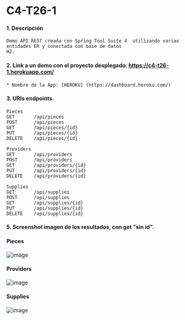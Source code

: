 # C4-T26-1

#### 1. Descripción
```
Demo API REST creada con Spring Tool Suite 4  utilizando varias entidades ER y conectada con base de datos 
H2.
```

#### 2. Link a un demo con el proyecto desplegado: https://c4-t26-1.herokuapp.com/

```
* Nombre de la App: [HEROKU] (https://dashboard.heroku.com/)
```
#### 3. URIs endpoints.
```
Pieces
GET       /api/pieces
POST      /api/pieces
GET       /api/pieces/{id}
PUT       /api/pieces/{id}
DELETE    /api/pieces/{id}

Providers
GET       /api/providers
POST      /api/providers
GET       /api/providers/{id}
PUT       /api/providers/{id}
DELETE    /api/providers/{id}

Supplies
GET       /api/supplies
POST      /api/supplies
GET       /api/supplies/{id}
PUT       /api/supplies/{id}
DELETE    /api/supplies/{id}
```

#### 5. Screenshot imagen de los resultados, con get "sin id".

#### Pieces
![image](https://user-images.githubusercontent.com/55554433/185460359-c8cb6567-527b-40c8-9494-d9634d099c85.png)

#### Providers
![image](https://user-images.githubusercontent.com/55554433/185460645-14857315-2e8d-4336-b5ed-7cf7b7035463.png)

#### Supplies
![image](https://user-images.githubusercontent.com/55554433/185460794-75d6620d-22bc-4ec1-beb7-39f42b9fd278.png)

